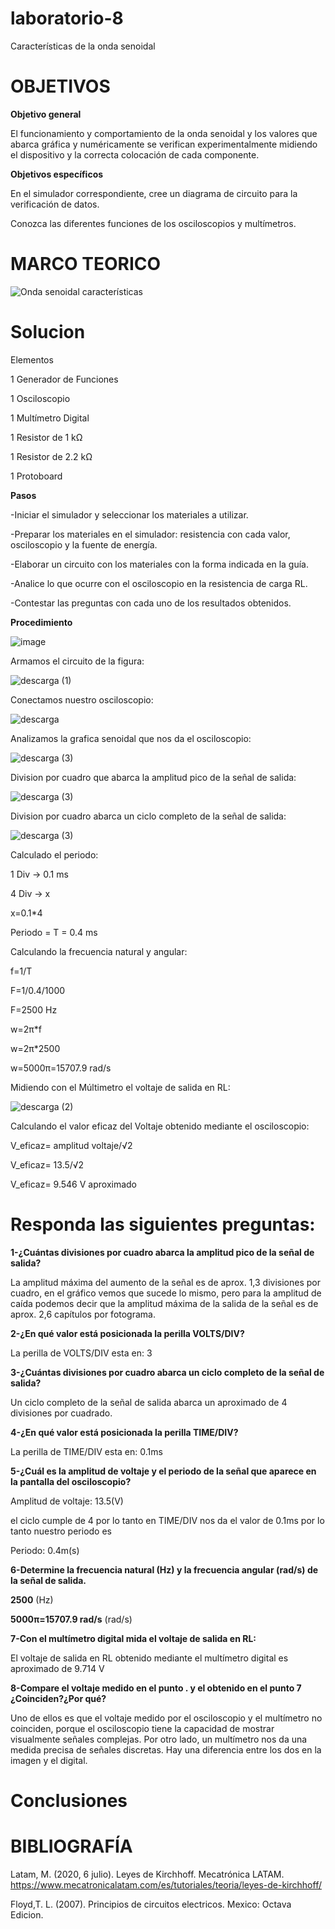 # laboratorio-8
Características de la onda senoidal
# OBJETIVOS

**Objetivo general**

El funcionamiento y comportamiento de la onda senoidal y los valores que abarca gráfica y numéricamente se verifican experimentalmente midiendo el dispositivo y la correcta colocación de cada componente.

**Objetivos específicos**

En el simulador correspondiente, cree un diagrama de circuito para la verificación de datos. 

Conozca las diferentes funciones de los osciloscopios y multímetros.

# MARCO TEORICO

![Onda senoidal características](https://user-images.githubusercontent.com/116819463/219550648-2d7d8dc8-470e-4338-b5a3-4481c0ea3dc6.jpg)


# Solucion

 Elementos
 
1 Generador de Funciones

1 Osciloscopio

1 Multímetro Digital

1 Resistor de 1 kΩ

1 Resistor de 2.2 kΩ

1 Protoboard

**Pasos**

-Iniciar el simulador y seleccionar los materiales a utilizar.

-Preparar los materiales en el simulador: resistencia con cada valor, osciloscopio y la fuente de energía.

-Elaborar un circuito con los materiales con la forma indicada en la guía.

-Analice lo que ocurre con el osciloscopio en la resistencia de carga RL.

-Contestar las preguntas con cada uno de los resultados obtenidos.

**Procedimiento**

![image](https://user-images.githubusercontent.com/116819463/219545158-02fc991c-bb87-4303-8a90-0228f3711b8f.png)

Armamos el circuito de la figura:

![descarga (1)](https://user-images.githubusercontent.com/116819463/219545306-50dca567-8d3b-40f8-ab4b-bb229716aa15.png)

Conectamos nuestro osciloscopio:

![descarga](https://user-images.githubusercontent.com/116819463/219545550-a903e027-307a-4ec5-b724-0cc1ed0b7a59.png)

Analizamos la grafica senoidal que nos da el osciloscopio:

![descarga (3)](https://user-images.githubusercontent.com/116819463/219545472-58c90532-4363-4ca6-8820-7a5dbfb3bc27.png)

Division por cuadro que abarca la amplitud pico de la señal de salida:

![descarga (3)](https://user-images.githubusercontent.com/116819463/219546080-7f950197-84c7-462a-a93c-5e69cd22886c.png)

Division por cuadro abarca un ciclo completo de la señal de salida:

![descarga (3)](https://user-images.githubusercontent.com/116819463/219546370-149332f3-0769-4854-9140-18d741fe10ee.png)

Calculado el periodo:

1 Div -> 0.1 ms

4 Div -> x

x=0.1*4

Periodo = T = 0.4 ms

Calculando la frecuencia natural y angular:

f=1/T

F=1/0.4/1000

F=2500 Hz

w=2π*f

w=2π*2500

w=5000π=15707.9 rad/s

Midiendo con el Múltimetro el voltaje de salida en RL:

![descarga (2)](https://user-images.githubusercontent.com/116819463/219546479-ea8d4663-c6df-4186-b102-7efda97970fe.png)

Calculando el valor eficaz del Voltaje obtenido mediante el osciloscopio:

V_eficaz= amplitud voltaje/√2

V_eficaz= 13.5/√2

V_eficaz= 9.546 V aproximado

# Responda las siguientes preguntas:

**1-¿Cuántas divisiones por cuadro abarca la amplitud pico de la señal de salida?**

La amplitud máxima del aumento de la señal es de aprox. 1,3 divisiones por cuadro, en el gráfico vemos que sucede lo mismo, pero para la amplitud de caída podemos decir que la amplitud máxima de la salida de la señal es de aprox. 2,6 capítulos por fotograma.

**2-¿En qué valor está posicionada la perilla VOLTS/DIV?**

La perilla de VOLTS/DIV esta en: 3

**3-¿Cuántas divisiones por cuadro abarca un ciclo completo de la señal de salida?**

Un ciclo completo de la señal de salida abarca un aproximado de 4 divisiones por cuadrado.

**4-¿En qué valor está posicionada la perilla TIME/DIV?**

La perilla de TIME/DIV esta en: 0.1ms

**5-¿Cuál es la amplitud de voltaje y el periodo de la señal que aparece en la pantalla del osciloscopio?**

Amplitud de voltaje: 13.5(V)

el ciclo cumple de 4 por lo tanto en TIME/DIV nos da el valor de 0.1ms por lo tanto nuestro periodo es

Periodo: 0.4m(s)

**6-Determine la frecuencia natural (Hz) y la frecuencia angular (rad/s) de la señal de salida.**

**2500** (Hz)

**5000π=15707.9 rad/s** (rad/s)

**7-Con el multímetro digital mida el voltaje de salida en RL:** 

El voltaje de salida en RL obtenido mediante el multímetro digital es aproximado de 9.714 V

**8-Compare el voltaje medido en el punto . y el obtenido en el punto 7 ¿Coinciden?¿Por qué?**

Uno de ellos es que el voltaje medido por el osciloscopio y el multímetro no coinciden, porque el osciloscopio tiene la capacidad de mostrar visualmente señales complejas. Por otro lado, un multímetro nos da una medida precisa de señales discretas. Hay una diferencia entre los dos en la imagen y el digital.

# Conclusiones

# BIBLIOGRAFÍA

Latam, M. (2020, 6 julio). Leyes de Kirchhoff. Mecatrónica LATAM. https://www.mecatronicalatam.com/es/tutoriales/teoria/leyes-de-kirchhoff/

Floyd,T. L. (2007). Principios de circuitos electricos. Mexico: Octava Edicion.
